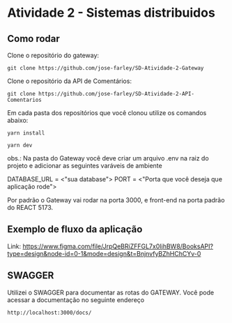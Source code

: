 # Atividade 2 -  Sistemas distribuidos

## Como rodar

Clone o repositório do gateway:
```
git clone https://github.com/jose-farley/SD-Atividade-2-Gateway
```
Clone o repositório da API de Comentários:
```
git clone https://github.com/jose-farley/SD-Atividade-2-API-Comentarios
```
Em cada pasta dos repositórios que você clonou utilize os comandos abaixo:
```
yarn install
```
```
yarn dev
```

obs.: Na pasta do Gateway você deve criar um arquivo .env na raiz do projeto e adicionar as seguintes varáveis de ambiente

DATABASE_URL = <"sua database">
PORT = <"Porta que você deseja que aplicação rode">

Por padrão o Gateway vai rodar na porta 3000, e front-end na porta padrão do REACT 5173.

## Exemplo de fluxo da aplicação
Link: https://www.figma.com/file/JrpQeBRiZFFGL7x0IjhBW8/BooksAPI?type=design&node-id=0-1&mode=design&t=BnjnvfyBZhHChCYv-0

## SWAGGER

Utilizei o SWAGGER para documentar as rotas do GATEWAY. Você pode acessar a documentação no seguinte endereço

```
http://localhost:3000/docs/
```


